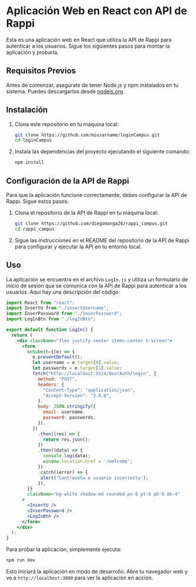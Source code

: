 # Aplicación Web en React con API de Rappi

Esta es una aplicación web en React que utiliza la API de Rappi para autenticar a los usuarios. Sigue los siguientes pasos para montar la aplicación y probarla.

## Requisitos Previos

Antes de comenzar, asegúrate de tener Node.js y npm instalados en tu sistema. Puedes descargarlos desde [nodejs.org](https://nodejs.org/).

## Instalación

1. Clona este repositorio en tu máquina local:

   ```bash
   git clone https://github.com/miusarname/loginCampus.git
   cd loginCampus
   ```

2. Instala las dependencias del proyecto ejecutando el siguiente comando:

   ```bash
   npm install
   ```

## Configuración de la API de Rappi

Para que la aplicación funcione correctamente, debes configurar la API de Rappi. Sigue estos pasos:

1. Clona el repositorio de la API de Rappi en tu máquina local:

   ```bash
   git clone https://github.com/diegomanga26/rappi_campus.git
   cd rappi_campus
   ```

2. Sigue las instrucciones en el README del repositorio de la API de Rappi para configurar y ejecutar la API en tu entorno local.

## Uso

La aplicación se encuentra en el archivo `LogIn.js` y utiliza un formulario de inicio de sesión que se comunica con la API de Rappi para autenticar a los usuarios. Aquí hay una descripción del código:

```jsx
import React from "react";
import InsertU from "./insertUsername";
import InserPassword from "./inserPassword";
import LogInBtn from "./logInBtn";

export default function LogIn() {
  return (
    <div className="flex justify-center items-center h-screen">
      <form
        onSubmit={(e) => {
          e.preventDefault();
          let username = e.target[0].value;
          let passwords = e.target[1].value;
          fetch("http://localhost:5524/doorAuth/login", {
            method: "POST",
            headers: {
              "Content-Type": "application/json",
              "Accept-Version": "3.0.0",
            },
            body: JSON.stringify({
              email: username,
              password: passwords,
            }),
          })
            .then((res) => {
              return res.json();
            })
            .then((data) => {
              console.log(data);
              window.location.href = '/welcome';
            })
            .catch((error) => {
             alert('Contraseña o usuario incorrecto');
            });
        }}
        className="bg-white shadow-md rounded px-8 pt-6 pb-8 mb-4"
      >
        <InsertU />
        <InserPassword />
        <LogInBtn />
      </form>
    </div>
  );
}
```

Para probar la aplicación, simplemente ejecuta:

```bash
npm run dev
```

Esto iniciará la aplicación en modo de desarrollo. Abre tu navegador web y ve a `http://localhost:3000` para ver la aplicación en acción.

